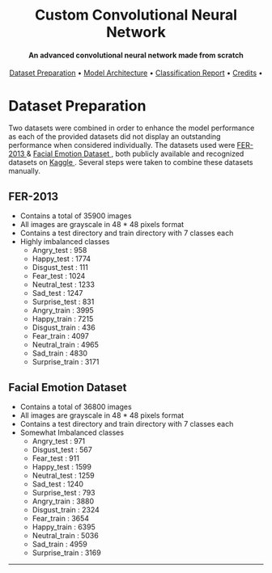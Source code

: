 
<h1 align="center">
  <br>
  Custom Convolutional Neural Network
  <br>
</h1>

<h4 align="center">An advanced convolutional neural network made from scratch</h4>

<p align="center">
  <a href="#Dataset Preparation">Dataset Preparation</a> •
  <a href="#how-to-use">Model Architecture</a> •
  <a href="#download">Classification Report</a> •
  <a href="#credits">Credits</a> •
</p>

# Dataset Preparation

Two datasets were combined in order to enhance the model performance as each of the provided datasets did not display an outstanding performance when considered individually. The datasets used were <a href="https://www.kaggle.com/datasets/msambare/fer2013"> FER-2013 </a> & <a href="https://www.kaggle.com/datasets/dilkushsingh/facial-emotion-dataset"> Facial Emotion Dataset </a>, both publicly available and recognized datasets on <a href="kaggle.com"> Kaggle </a>. Several steps were taken to combine these datasets manually.

## FER-2013
* Contains a total of 35900 images
* All images are grayscale in 48 * 48 pixels format
* Contains a test directory and train directory with 7 classes each
* Highly imbalanced classes
  * Angry_test    : 958
  * Happy_test    : 1774
  * Disgust_test  : 111
  * Fear_test     : 1024
  * Neutral_test  : 1233
  * Sad_test      : 1247
  * Surprise_test : 831
  * Angry_train : 3995
  * Happy_train : 7215
  * Disgust_train : 436
  * Fear_train : 4097
  * Neutral_train : 4965
  * Sad_train : 4830
  * Surprise_train : 3171

## Facial Emotion Dataset 
* Contains a total of 36800 images
* All images are grayscale in 48 * 48 pixels format
* Contains a test directory and train directory with 7 classes each
* Somewhat Imbalanced classes
  * Angry_test : 971
  * Disgust_test : 567
  * Fear_test : 911
  * Happy_test : 1599
  * Neutral_test : 1259
  * Sad_test : 1240
  * Surprise_test : 793
  * Angry_train : 3880
  * Disgust_train : 2324
  * Fear_train : 3654
  * Happy_train : 6395
  * Neutral_train : 5036
  * Sad_train : 4959
  * Surprise_train : 3169
 


---




